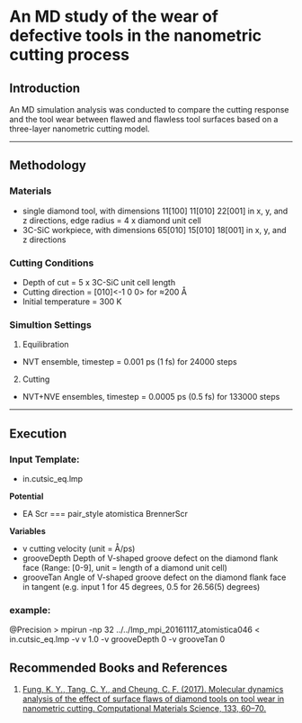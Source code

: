 An MD study of the wear of defective tools in the nanometric cutting process
================================================================================

## Introduction

An MD simulation analysis was conducted to compare the cutting response and the tool wear between flawed and flawless tool surfaces based on a three-layer nanometric cutting model.

---

## Methodology
 
### Materials
 - single diamond tool,	with dimensions 11[100] 11[010] 22[001] in x, y, and z directions, edge radius = 4 x diamond unit cell
 - 3C-SiC workpiece,	with dimensions 65[010] 15[010] 18[001] in x, y, and z directions
 
### Cutting Conditions
 - Depth of cut = 5 x 3C-SiC unit cell length
 - Cutting direction = [010]<-1 0 0> for ≈200 Å
 - Initial temperature = 300 K
 
### Simultion Settings
 1. Equilibration
 - NVT ensemble, timestep = 0.001 ps 	(1 fs) for 24000 steps
 2. Cutting
 - NVT+NVE ensembles, timestep = 0.0005 ps (0.5 fs) for 133000 steps
 
---

## Execution

### Input Template:
 - in.cutsic_eq.lmp
 
 **Potential**
 - EA Scr	=== pair_style	atomistica BrennerScr
 
 **Variables**
 - v		cutting velocity (unit = Å/ps)
 - grooveDepth	Depth of V-shaped groove defect on the diamond flank face (Range: [0-9], unit = length of a diamond unit cell)
 - grooveTan	Angle of V-shaped groove defect on the diamond flank face in tangent (e.g. input 1 for 45 degrees, 0.5 for 26.56(5) degrees)
 
 
### example:
  @Precision > mpirun -np 32 ../../lmp_mpi_20161117_atomistica046 < in.cutsic_eq.lmp -v v 1.0 -v grooveDepth 0 -v grooveTan 0
 
## Recommended Books and References
1. [Fung, K. Y., Tang, C. Y., and Cheung, C. F. (2017). Molecular dynamics analysis of the effect of surface flaws of diamond tools on tool wear in nanometric cutting. Computational Materials Science, 133, 60–70.](http://www.sciencedirect.com/science/article/pii/S0927025617301180)
